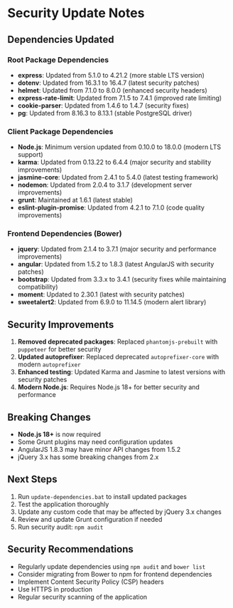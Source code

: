 # Security Update Notes

## Dependencies Updated

### Root Package Dependencies
- **express**: Updated from 5.1.0 to 4.21.2 (more stable LTS version)
- **dotenv**: Updated from 16.3.1 to 16.4.7 (latest security patches)
- **helmet**: Updated from 7.1.0 to 8.0.0 (enhanced security headers)
- **express-rate-limit**: Updated from 7.1.5 to 7.4.1 (improved rate limiting)
- **cookie-parser**: Updated from 1.4.6 to 1.4.7 (security fixes)
- **pg**: Updated from 8.16.3 to 8.13.1 (stable PostgreSQL driver)

### Client Package Dependencies
- **Node.js**: Minimum version updated from 0.10.0 to 18.0.0 (modern LTS support)
- **karma**: Updated from 0.13.22 to 6.4.4 (major security and stability improvements)
- **jasmine-core**: Updated from 2.4.1 to 5.4.0 (latest testing framework)
- **nodemon**: Updated from 2.0.4 to 3.1.7 (development server improvements)
- **grunt**: Maintained at 1.6.1 (latest stable)
- **eslint-plugin-promise**: Updated from 4.2.1 to 7.1.0 (code quality improvements)

### Frontend Dependencies (Bower)
- **jquery**: Updated from 2.1.4 to 3.7.1 (major security and performance improvements)
- **angular**: Updated from 1.5.2 to 1.8.3 (latest AngularJS with security patches)
- **bootstrap**: Updated from 3.3.x to 3.4.1 (security fixes while maintaining compatibility)
- **moment**: Updated to 2.30.1 (latest with security patches)
- **sweetalert2**: Updated from 6.9.0 to 11.14.5 (modern alert library)

## Security Improvements

1. **Removed deprecated packages**: Replaced `phantomjs-prebuilt` with `puppeteer` for better security
2. **Updated autoprefixer**: Replaced deprecated `autoprefixer-core` with modern `autoprefixer`
3. **Enhanced testing**: Updated Karma and Jasmine to latest versions with security patches
4. **Modern Node.js**: Requires Node.js 18+ for better security and performance

## Breaking Changes

- **Node.js 18+** is now required
- Some Grunt plugins may need configuration updates
- AngularJS 1.8.3 may have minor API changes from 1.5.2
- jQuery 3.x has some breaking changes from 2.x

## Next Steps

1. Run `update-dependencies.bat` to install updated packages
2. Test the application thoroughly
3. Update any custom code that may be affected by jQuery 3.x changes
4. Review and update Grunt configuration if needed
5. Run security audit: `npm audit`

## Security Recommendations

- Regularly update dependencies using `npm audit` and `bower list`
- Consider migrating from Bower to npm for frontend dependencies
- Implement Content Security Policy (CSP) headers
- Use HTTPS in production
- Regular security scanning of the application